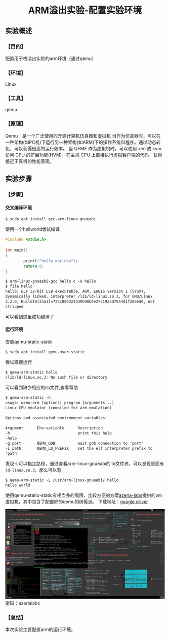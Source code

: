 # <center>ARM溢出实验-配置实验环境</center>

## 实验概述

### 【目的】
配置用于栈溢出实验的arm环境（通过qemu）
### 【环境】
Linux
### 【工具】
qemu
### 【原理】
Qemu：是一个广泛使用的开源计算机仿真器和虚拟机
当作为仿真器时，可以在一种架构(如PC机)下运行另一种架构(如ARM)下的操作系统和程序。通过动态转化，可以获得很高的运行效率。
当 QEME 作为虚拟机时，可以使用 xen 或 kvm 访问 CPU 的扩展功能(HVM)，在主机 CPU 上直接执行虚拟客户端的代码，获得接近于真机的性能表现。
## 实验步骤

### 【步骤】
#### 交叉编译环境
```
$ sudo apt install gcc-arm-linux-gnueabi
```
使用一个hellworld尝试编译
```c
#include <stdio.h>

int main()
{
        printf("hello world\n");
        return 0;
}
```
```
$ arm-linux-gnueabi-gcc hello.c -o hello
$ file hello
hello: ELF 32-bit LSB executable, ARM, EABI5 version 1 (SYSV), dynamically linked, interpreter /lib/ld-linux.so.3, for GNU/Linux 3.2.0, BuildID[sha1]=724c886323b39b98b4e27c19aad7854d1f28ee40, not stripped
```
可以看到这里成功编译了
#### 运行环境
安装qemu-static-static
```
$ sudo apt install qemu-user-static
```
尝试直接运行
```
$ qemu-arm-static hello
/lib/ld-linux.so.3: No such file or directory
```
可以看到缺少相应的lib文件,查看帮助
```
$ qemu-arm-static -h
usage: qemu-arm [options] program [arguments...]
Linux CPU emulator (compiled for arm emulation)

Options and associated environment variables:

Argument      Env-variable      Description
-h                              print this help
-help                           
-g port       QEMU_GDB          wait gdb connection to 'port'
-L path       QEMU_LD_PREFIX    set the elf interpreter prefix to 'path'
```
发现-L可以指定路径，通过查看arm-linux-gnueabi的lib文件夹，可以发现里面有`ld-linux.so.3`，那么可以有
```
$ qemu-arm-static -L /usr/arm-linux-gnueabi/ hello
hello world
```
使用qemu-static-static有相当多的局限，比较方便的方案[azeria-labs](azeria-labs.com)提供的vm虚拟机，其中包含了配置好的qemu的树莓派。
下载地址：[google driver](https://drive.google.com/file/d/1uX9fRUX-IHitQVD43QUsz9Aocy8pJ8XK/view?usp=sharing)

![](vm1.png)
密码：azerialabs
### 【总结】

本次实验主要配置arm的运行环境。
